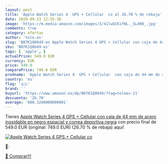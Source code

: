 ```yaml
---
layout: post
title: 'Apple Watch Series 4  GPS + Cellular  co al 26.70 % de rebaja'
date: 2020-09-23 12:55:36
image: 'https://m.media-amazon.com/images/I/41lwGCKifWL._SL400_.jpg'
comments: true
category: ofertas
author: 'tole.es'
slug: 'B07K1Q8649-es Apple Watch Series 4 GPS + Cellular con caja de 44 mm de...'
sku: 'B07K1Q8649-es'
tags: [ 'apple', ]
actualPrice: 549.0 EUR
currency: EUR
price: 549.0
comparePrice: 749.0 EUR
prodname: 'Apple Watch Series 4  GPS + Cellular  con caja de 44 mm de acero inoxidable en negro espacial y correa deportiva negra'
country: 'es'
flag: '🇪🇸'
brand: ''
buyurl: 'https://www.amazon.es/dp/B07K1Q8649/?tag=tolees-21'
descuento: '26.70'
average: '600.3240000000001'
---
```


Tienes [Apple Watch Series 4  GPS + Cellular  con caja de 44 mm de acero inoxidable en negro espacial y correa deportiva negra](https://www.amazon.es/dp/B07K1Q8649/?tag=tolees-21) con precio final de  549.0 EUR (original: 749.0 EUR) (26.70 %  de rebaja) aqui!

[![Apple Watch Series 4  GPS + Cellular  co](https://m.media-amazon.com/images/I/41lwGCKifWL._SL400_.jpg)](https://www.amazon.es/dp/B07K1Q8649/?tag=tolees-21)

🔎:


[🛒 Comprar!!!](https://www.amazon.es/dp/B07K1Q8649/?tag=tolees-21)
